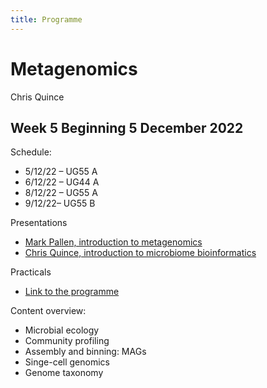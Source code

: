 ```yaml
---
title: Programme
---
```


# Metagenomics

Chris Quince

## Week 5 Beginning 5 December 2022 

Schedule:
* 5/12/22 – UG55 A                        
* 6/12/22 – UG44 A
* 8/12/22 – UG55 A                           
* 9/12/22– UG55 B      
                      

Presentations

* [Mark Pallen, introduction to metagenomics](https://github.com/mmbdtp/mmbdtp.github.io/releases/download/2022-alpha/pallen-intro-metagenomics.pptx)
* [Chris Quince, introduction to microbiome bioinformatics](https://github.com/mmbdtp/mmbdtp.github.io/releases/download/2022-alpha/quince-intro.pptx)

Practicals

* [Link to the programme](https://github.com/Sebastien-Raguideau/MMB_DTP/blob/main/README.md)

Content overview: 

* Microbial ecology
* Community profiling
* Assembly and binning: MAGs
* Singe-cell genomics 
* Genome taxonomy
